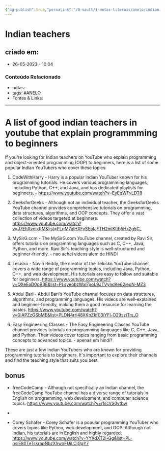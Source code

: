 ```yaml
---
{"dg-publish":true,"permalink":"/0-vault/1-notas-literais/anelo/indian-teachers/","tags":["ANELO"],"dgHomeLink":true,"dgShowLocalGraph":true,"dgShowFileTree":true,"dgEnableSearch":true,"noteIcon":""}
---
```


# Indian teachers

## criado em: 
-  26-05-2023 - 10:04

### Conteúdo Relacionado
- notas: 
- tags: #ANELO 
- Fontes & Links: 

---

# A list of good indian teachers in youtube that explain programmming to beginners


If you're looking for Indian teachers on YouTube who explain programming and object-oriented programming (OOP) to beginners, here is a list of some popular Indian YouTubers who cover these topics:

1. CodeWithHarry - Harry is a popular Indian YouTuber known for his programming tutorials. He covers various programming languages, including Python, C++, and Java, and has dedicated playlists for beginners. - https://www.youtube.com/watch?v=EyEqWFvLDT8

2. GeeksforGeeks - Although not an individual teacher, the GeeksforGeeks YouTube channel provides comprehensive tutorials on programming, data structures, algorithms, and OOP concepts. They offer a vast collection of videos targeted at beginners. https://www.youtube.com/watch?v=J7EhXvnixRM&list=PLqM7alHXFySEolJFTH2mlKItb5Hx2g5C_

3. MySirG.com - The MySirG.com YouTube channel, created by Ravi Sir, offers tutorials on programming languages such as C, C++, Java, Python, and more. Ravi Sir's teaching style is well-structured and beginner-friendly. - nao achei videos alem de HINDI

4. Telusko - Navin Reddy, the creator of the Telusko YouTube channel, covers a wide range of programming topics, including Java, Python, C++, and web development. His tutorials are easy to follow and suitable for beginners. https://www.youtube.com/watch?v=QXeEoD0pB3E&list=PLsyeobzWxl7poL9JTVyndKe62ieoN-MZ3

5. Abdul Bari - Abdul Bari's YouTube channel focuses on data structures, algorithms, and programming languages. His videos are well-explained and beginner-friendly, making them a good resource for learning the basics. https://www.youtube.com/watch?v=0IAPZzGSbME&list=PLDN4rrl48XKpZkf03iYFl-O29szjTrs_O

6. Easy Engineering Classes - The Easy Engineering Classes YouTube channel provides tutorials on programming languages like C, C++, Java, and Python. Their videos cover topics ranging from basic programming concepts to advanced topics. - apenas em hindi?

These are just a few Indian YouTubers who are known for providing programming tutorials to beginners. It's important to explore their channels and find the teaching style that suits you best.


## bonus

- freeCodeCamp - Although not specifically an Indian channel, the freeCodeCamp YouTube channel has a diverse range of tutorials in English on programming, web development, and computer science topics. https://www.youtube.com/watch?v=rfscVS0vtbw
- 
    
- Corey Schafer - Corey Schafer is a popular programming YouTuber who covers topics like Python, web development, and OOP. Although not Indian, his tutorials are in English and highly regarded. https://www.youtube.com/watch?v=YYXdXT2l-Gg&list=PL-osiE80TeTskrapNbzXhwoFUiLCjGgY7
